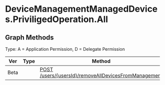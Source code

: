 # DeviceManagementManagedDevices.PriviligedOperation.All

## Graph Methods

Type: A = Application Permission, D = Delegate Permission

|Ver|Type|Method|
|-------|----|------|
|Beta||[POST /users/{usersId}/removeAllDevicesFromManagement](https://docs.microsoft.com/graph/api/intune-shared-user-removealldevicesfrommanagement?view=graph-rest-beta&tabs=http)|
